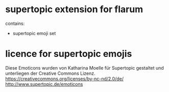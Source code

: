 # supertopic extension for flarum

contains:
- supertopic emoji set


# licence for supertopic emojis
Diese Emoticons wurden von Katharina Moelle für Supertopic gestaltet und unterliegen der Creative Commons Lizenz.
https://creativecommons.org/licenses/by-nc-nd/2.0/de/
http://www.supertopic.de/emoticons